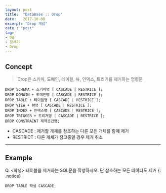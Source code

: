 ```yaml
---
layout: post
title:  "DataBase :: Drop"
date:   2017-10-08
excerpt: "Drop 개념"
cate : "post"
tag:
- DB
- 정처기
- Drop
---
```


## Concept

> Drop은 스키마, 도메인, 테이블, 뷰, 인덱스, 트리거를 제거하는 명령문

 ```
DROP SCHEMA + 스키마명 [ CASCADE | RESTRICE ];
DROP DOMAIN + 도메인명 [ CASCADE | RESTRICE ];
DROP TABLE + 테이블명 [ CASCADE | RESTRICE ];
DROP VIEW + 뷰명 [ CASCADE | RESTRICE ];
DROP INDEX + 인덱스명 [ CASCADE | RESTRICE ];
DROP TRIGGER + 트리거명 [ CASCADE | RESTRICE ];
DROP CONSTRAINT 제약조건명;
```    

* CASCADE : 제거할 개체를 참조하는 다른 모든 개체를 함께 제거
* RESTRICT : 다른 개체가 참고중일 경우 제거 취소

---

## Example

Q. <학생> 테이블을 제거하는 SQL문을 작성하시오. 단 참조하는 모든 데이터도 제거
{: .notice}


```    
DROP TABLE 학생 CASCADE;
```    

